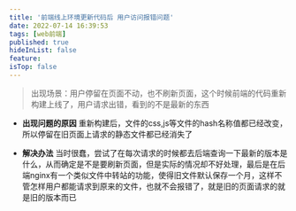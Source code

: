 ```yaml
---
title: '前端线上环境更新代码后 用户访问报错问题'
date: 2022-07-14 16:39:53
tags: [web前端]
published: true
hideInList: false
feature: 
isTop: false
---
```

>出现场景：用户停留在页面不动，也不刷新页面，这个时候前端的代码重新构建上线了，用户请求出错，看到的不是最新的东西

- **出现问题的原因**
重新构建后，文件的css,js等文件的hash名称值都已经改变，所以停留在旧页面上请求的静态文件都已经消失了

- **解决办法**
当时很蠢，尝试了在每次请求的时候都去后端查询一下最新的版本是什么，从而确定是不是要刷新页面，但是实际的情况却不好处理，最后是在后端nginx有一个类似文件中转站的功能，使得旧文件默认保存一个月，这样不管怎样用户都能请求到原来的文件，也就不会报错了，就是旧的页面请求的就是旧的版本而已